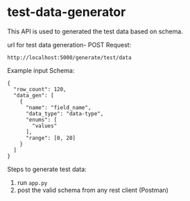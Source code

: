 # test-data-generator

This API is used to generated the test data based on schema.

url for test data generation- POST Request:

```http://localhost:5000/generate/test/data```

Example input Schema:

```
{
  "row_count": 120,
  "data_gen": [
    {
      "name": "field_name",
      "data_type": "data-type",
      "enums": [
        "values"
      ],
      "range": [0, 20]
    }
  ]
}
```

Steps to generate test data:

1. run ```app.py ```
2. post the valid schema from any rest client (Postman)

